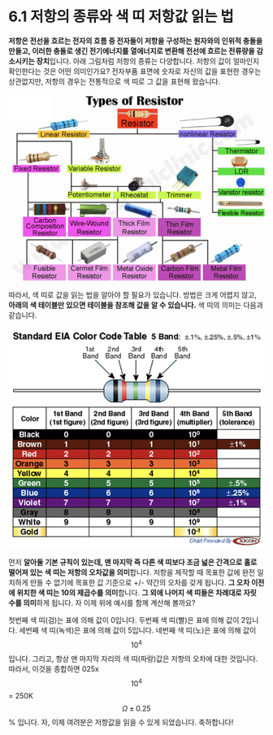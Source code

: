 # 6.1 저항의 종류와 색 띠 저항값 읽는 법

**저항은 전선을 흐르는 전자의 흐름 중 전자들이 저항을 구성하는 원자와의 인위적 충돌을 만들고, 이러한 충돌로 생긴 전기에너지를 열에너지로 변환해 전선에 흐르는 전류량을 감소시키는 장치**입니다. 아래 그림처럼 저항의 종류는 다양합니다. 저항의 값이 얼마인지 확인한다는 것은 어떤 의미인가요? 전자부품 표면에 숫자로 자신의 값을 표현한 경우는 상관없지만, 저항의 경우는 전통적으로 색 띠로 그 값을 표현해 왔습니다.

![](../.gitbook/assets/image%20%2823%29.png)

따라서, 색 띠로 값을 읽는 법을 알아야 할 필요가 있습니다. 방법은 크게 어렵지 않고, **아래의 색 테이블만 있으면 테이블을 참조해 값을 알 수 있습니다.** 색 띠의 의미는 다음과 같습니다. 

![](../.gitbook/assets/image%20%2826%29.png)

먼저 **알아둘 기본 규칙이 있는데, 맨 마지막 즉 다른 색 띠보다 조금 넓은 간격으로 홀로 떨어져 있는 색 띠는 저항의 오차값을 의미**합니다. 저항을 제작할 때 목표한 값에 완전 일치하게 만들 수 없기에 목표한 값 기준으로 +/- 약간의 오차를 갖게 됩니다. **그 오차 이전에 위치한 색 띠는 10의 제곱수를 의미**합니다. **그 외에 나머지 색 띠들은 차례대로 자릿 수를 의미**하게 됩니다. 자 이제 위에 예시를 함께 계산해 볼까요? 

첫번째 색  띠\(검\)는 표에 의해 값이 0입니다. 두번째 색  띠\(빨\)은 표에 의해 값이 2입니다. 세번째 색 띠\(녹색\)은 표에 의해 값이 5입니다. 네번째 색 띠\(노\)은 표에 의해 값이 $$10^4$$입니다. 그리고, 항상 맨 마지막 자리의 색 띠\(파랑\)값은 저항의 오차에 대한 것입니다. 따라서, 이것을 종합하면 025x$$10^4$$= 250K$$\Omega \pm0.25$$% 입니다. 자, 이제 여려분은 저항값을 읽을 수 있게 되었습니다. 축하합니다!


